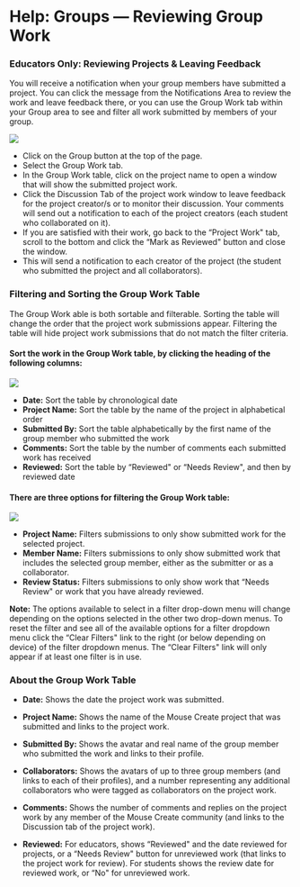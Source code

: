 Help: Groups — Reviewing Group Work
===================================

### Educators Only: Reviewing Projects & Leaving Feedback

You will receive a notification when your group members have submitted a project. You can click the message from the Notifications Area to review the work and leave feedback there, or you can use the Group Work tab within your Group area to see and filter all work submitted by members of your group.

![](/images/group-work-review.gif)

*   Click on the Group button at the top of the page.
*   Select the Group Work tab.
*   In the Group Work table, click on the project name to open a window that will show the submitted project work.
*   Click the Discussion Tab of the project work window to leave feedback for the project creator/s or to monitor their discussion. Your comments will send out a notification to each of the project creators (each student who collaborated on it).
*   If you are satisfied with their work, go back to the “Project Work" tab, scroll to the bottom and click the “Mark as Reviewed" button and close the window.
*   This will send a notification to each creator of the project (the student who submitted the project and all collaborators).

### Filtering and Sorting the Group Work Table

The Group Work able is both sortable and filterable. Sorting the table will change the order that the project work submissions appear. Filtering the table will hide project work submissions that do not match the filter criteria.

#### Sort the work in the Group Work table, by clicking the heading of the following columns:

![](/images/group-work-sort.gif)

*   **Date:** Sort the table by chronological date
*   **Project Name:** Sort the table by the name of the project in alphabetical order
*   **Submitted By:** Sort the table alphabetically by the first name of the group member who submitted the work
*   **Comments:** Sort the table by the number of comments each submitted work has received
*   **Reviewed:** Sort the table by “Reviewed" or “Needs Review", and then by reviewed date

#### There are three options for filtering the Group Work table:

![](/images/group-work-filter.gif)

*   **Project Name:** Filters submissions to only show submitted work for the selected project.
*   **Member Name:** Filters submissions to only show submitted work that includes the selected group member, either as the submitter or as a collaborator.
*   **Review Status:** Filters submissions to only show work that “Needs Review" or work that you have already reviewed.

**Note:** The options available to select in a filter drop-down menu will change depending on the options selected in the other two drop-down menus. To reset the filter and see all of the available options for a filter dropdown menu click the “Clear Filters" link to the right (or below depending on device) of the filter dropdown menus. The “Clear Filters" link will only appear if at least one filter is in use.

### About the Group Work Table

*   **Date:** Shows the date the project work was submitted.
*   **Project Name:** Shows the name of the Mouse Create project that was submitted and links to the project work.
*   **Submitted By:** Shows the avatar and real name of the group member who submitted the work and links to their profile.

*   **Collaborators:** Shows the avatars of up to three group members (and links to each of their profiles), and a number representing any additional collaborators who were tagged as collaborators on the project work.
*   **Comments:** Shows the number of comments and replies on the project work by any member of the Mouse Create community (and links to the Discussion tab of the project work).
*   **Reviewed:** For educators, shows “Reviewed" and the date reviewed for projects, or a “Needs Review" button for unreviewed work (that links to the project work for review). For students shows the review date for reviewed work, or “No" for unreviewed work.